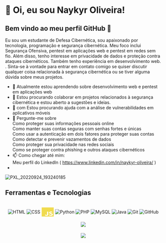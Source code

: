 # 👋 Oi, eu sou Naykyr Oliveira!
## Bem vindo ao meu perfil GitHub 👋 

 <p>Eu sou um estudante de Defesa Cibernética, sou apaixonado por tecnologia,
programação e segurança cibernética. Meu foco inclui Segurança Ofensiva, pentest
em aplicações web e pentest em redes sem fio. Além disso, tenho interesse em
privacidade de dados e proteção contra ataques cibernéticos. Também tenho
experiência em desenvolvimento web.
. Sinta-se à vontade para entrar em contato comigo se quiser discutir qualquer coisa relacionada à segurança cibernética ou se tiver alguma dúvida sobre meus projetos.</p>

- 🌱 Atualmente estou aprendendo sobre desenvolvimento web e pentest em aplicações web <br>
- 👯 Estou procurando colaborar em projetos relacionados à segurança cibernética e estou aberto a sugestões e ideias. <br>
- 🤔 com Estou procurando ajuda com a análise de vulnerabilidades em aplicativos móveis <br>
- 💬 Pergunte-me sobre <br>
Como proteger suas informações pessoais online <br>
Como manter suas contas seguras com senhas fortes e únicas <br>
Como usar a autenticação em dois fatores para proteger suas contas <br>
Como detectar e prevenir vazamentos de dados <br>
Como proteger sua privacidade nas redes sociais <br>
Como se proteger contra phishing e outros ataques cibernéticos <br>
- 📫 Como chegar até mim: <br> Meu perfil do LinkedIn ( https://www.linkedin.com/in/naykyr-oliveira/ )
- 
<!---   
NaykyrOliveira/NaykyrOliveira is a ✨ special ✨ repository because its `README.md` (this file) appears on your GitHub profile.
You can click the Preview link to take a look at your changes.
--->



![PXL_20220924_193240185](https://user-images.githubusercontent.com/103430603/194389479-be80917b-b082-49ce-be32-4442ba9f846c.jpg)


## Ferramentas e Tecnologias


<div align="center" style="display: inline_block"><br>
    <img align="center" alt="HTML" height="30" width="40" src="https://cdn.jsdelivr.net/gh/devicons/devicon@latest/icons/html5/html5-original-wordmark.svg"/>
    <img align="center"  alt="CSS" height="30" width="40" src="https://cdn.jsdelivr.net/gh/devicons/devicon@latest/icons/css3/css3-original-wordmark.svg"/>
    <img align="center" alt="JavaScript" height="30" width="40" src="https://raw.githubusercontent.com/devicons/devicon/master/icons/javascript/javascript-plain.svg"/>
    <img align="center"  alt="Python" height="40" width="50" src="https://cdn.jsdelivr.net/gh/devicons/devicon@latest/icons/python/python-original-wordmark.svg" /> 
    <img align="center"  alt="PHP" height="30" width="40" src="https://cdn.jsdelivr.net/gh/devicons/devicon@latest/icons/php/php-original.svg"/>    
    <img align="center"  alt="MySQL" height="30" width="40" src="https://cdn.jsdelivr.net/gh/devicons/devicon@latest/icons/mysql/mysql-original-wordmark.svg" />
    <img align="center"  alt="Java" height="30" width="40" src="https://cdn.jsdelivr.net/gh/devicons/devicon@latest/icons/java/java-original-wordmark.svg"/>    
    <img align="center"  alt="Git" height="30" width="40" src="https://cdn.jsdelivr.net/gh/devicons/devicon@latest/icons/git/git-original-wordmark.svg" />
    <img align="center"  alt="GitHub" height="30" width="40" src="https://cdn.jsdelivr.net/gh/devicons/devicon@latest/icons/github/github-original-wordmark.svg" />
</div>




<div align="center" style="display: inline_block"><br>
    <img  height="160em" src="https://github-readme-stats.vercel.app/api/top-langs/?username=NaykyrOliveira&layout=compact">
</div>




<div align="center" style="display: inline_block"><br> 
    <a href="https://www.linkedin.com/in/naykyr-oliveira/" target="_blank"><img src="https://img.shields.io/badge/-LinkedIn-%230077B5?style=for-the-badge&logo=linkedin&logoColor=white" target="_blank"></a>
</div>
